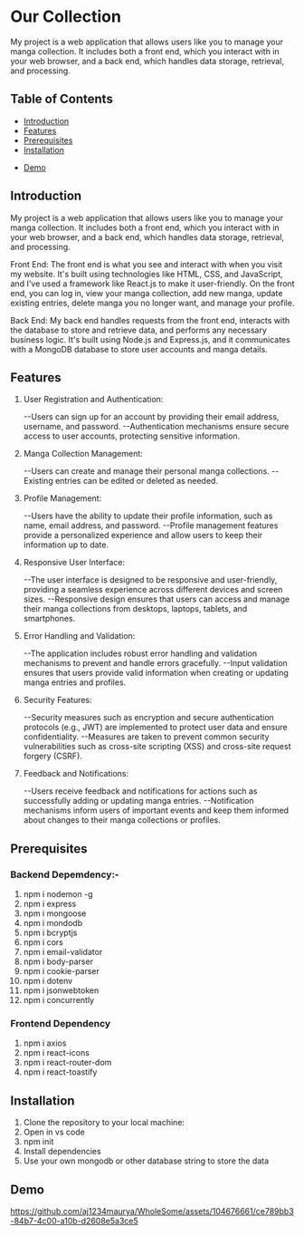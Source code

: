 # Our Collection

My project is a web application that allows users like you to manage your manga collection. It includes both a front end, which you interact with in your web browser, and a back end, which handles data storage, retrieval, and processing.

## Table of Contents

- [Introduction](#introduction)
- [Features](#features)
- [Prerequisites](#prerequisites)
- [Installation](#installation)
<!-- - [Screenshots](#screenshots) -->
- [Demo](#demo)

## Introduction

My project is a web application that allows users like you to manage your manga collection. It includes both a front end, which you interact with in your web browser, and a back end, which handles data storage, retrieval, and processing.

Front End:
The front end is what you see and interact with when you visit my website. It's built using technologies like HTML, CSS, and JavaScript, and I've used a framework like React.js to make it user-friendly. On the front end, you can log in, view your manga collection, add new manga, update existing entries, delete manga you no longer want, and manage your profile.

Back End:
My back end handles requests from the front end, interacts with the database to store and retrieve data, and performs any necessary business logic. It's built using Node.js and Express.js, and it communicates with a MongoDB database to store user accounts and manga details.

## Features

1. User Registration and Authentication:

   --Users can sign up for an account by providing their email address, username, and password.
   --Authentication mechanisms ensure secure access to user accounts, protecting sensitive information.

2. Manga Collection Management:

   --Users can create and manage their personal manga collections.
   --Existing entries can be edited or deleted as needed.

3. Profile Management:

   --Users have the ability to update their profile information, such as name, email address, and password.
   --Profile management features provide a personalized experience and allow users to keep their information up to date.

4. Responsive User Interface:

   --The user interface is designed to be responsive and user-friendly, providing a seamless experience across different devices and screen sizes.
   --Responsive design ensures that users can access and manage their manga collections from desktops, laptops, tablets, and smartphones.

5. Error Handling and Validation:

   --The application includes robust error handling and validation mechanisms to prevent and handle errors gracefully.
   --Input validation ensures that users provide valid information when creating or updating manga entries and profiles.

6. Security Features:

   --Security measures such as encryption and secure authentication protocols (e.g., JWT) are implemented to protect user data and ensure confidentiality.
   --Measures are taken to prevent common security vulnerabilities such as cross-site scripting (XSS) and cross-site request forgery (CSRF).

7. Feedback and Notifications:

   --Users receive feedback and notifications for actions such as successfully adding or updating manga entries.
   --Notification mechanisms inform users of important events and keep them informed about changes to their manga collections or profiles.

## Prerequisites

### Backend Depemdency:-

1. npm i nodemon -g
2. npm i express
3. npm i mongoose
4. npm i mondodb
5. npm i bcryptjs
6. npm i cors
7. npm i email-validator
8. npm i body-parser
9. npm i cookie-parser
10. npm i dotenv
11. npm i jsonwebtoken
12. npm i concurrently

### Frontend Dependency

1. npm i axios
2. npm i react-icons
3. npm i react-router-dom
4. npm i react-toastify

## Installation

1. Clone the repository to your local machine:
2. Open in vs code
3. npm init
4. Install dependencies
5. Use your own mongodb or other database string to store the data

## Demo

https://github.com/aj1234maurya/WholeSome/assets/104676661/ce789bb3-84b7-4c00-a10b-d2608e5a3ce5
